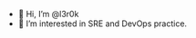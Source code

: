 - 👋 Hi, I’m @l3r0k
- 👀 I’m interested in SRE and DevOps practice.

<!---
l3r0k/l3r0k is a ✨ special ✨ repository because its `README.md` (this file) appears on your GitHub profile.
You can click the Preview link to take a look at your changes.
--->
